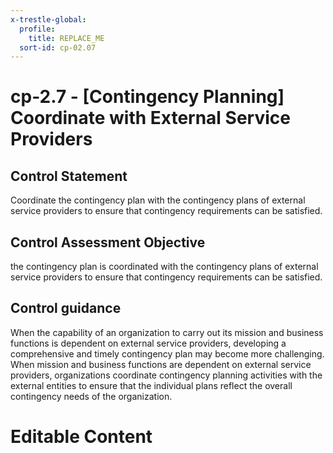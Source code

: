 ```yaml
---
x-trestle-global:
  profile:
    title: REPLACE_ME
  sort-id: cp-02.07
---
```


# cp-2.7 - \[Contingency Planning\] Coordinate with External Service Providers

## Control Statement

Coordinate the contingency plan with the contingency plans of external service providers to ensure that contingency requirements can be satisfied.

## Control Assessment Objective

the contingency plan is coordinated with the contingency plans of external service providers to ensure that contingency requirements can be satisfied.

## Control guidance

When the capability of an organization to carry out its mission and business functions is dependent on external service providers, developing a comprehensive and timely contingency plan may become more challenging. When mission and business functions are dependent on external service providers, organizations coordinate contingency planning activities with the external entities to ensure that the individual plans reflect the overall contingency needs of the organization.

# Editable Content

<!-- Make additions and edits below -->
<!-- The above represents the contents of the control as received by the profile, prior to additions. -->
<!-- If the profile makes additions to the control, they will appear below. -->
<!-- The above markdown may not be edited but you may edit the content below, and/or introduce new additions to be made by the profile. -->
<!-- If there is a yaml header at the top, parameter values may be edited. Use --set-parameters to incorporate the changes during assembly. -->
<!-- The content here will then replace what is in the profile for this control, after running profile-assemble. -->
<!-- The current profile has no added parts for this control, but you may add new ones here. -->
<!-- Each addition must have a heading either of the form ## Control my_addition_name -->
<!-- or ## Part a. (where the a. refers to one of the control statement labels.) -->
<!-- "## Control" parts are new parts added after the statement part. -->
<!-- "## Part" parts are new parts added into the top-level statement part with that label. -->
<!-- Subparts may be added with nested hash levels of the form ### My Subpart Name -->
<!-- underneath the parent ## Control or ## Part being added -->
<!-- See https://ibm.github.io/compliance-trestle/tutorials/ssp_profile_catalog_authoring/ssp_profile_catalog_authoring for guidance. -->
